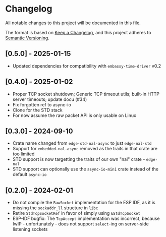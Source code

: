# Changelog

All notable changes to this project will be documented in this file.

The format is based on [Keep a Changelog](https://keepachangelog.com/en/1.0.0/),
and this project adheres to [Semantic Versioning](https://semver.org/spec/v2.0.0.html).

## [0.5.0] - 2025-01-15
* Updated dependencies for compatibility with `embassy-time-driver` v0.2

## [0.4.0] - 2025-01-02
* Proper TCP socket shutdown; Generic TCP timeout utils; built-in HTTP server timeouts; update docu (#34)
* Fix forgotten ref to async-io
* Clone for the STD stack
* For now assume the raw packet API is only usable on Linux

## [0.3.0] - 2024-09-10
* Crate name changed from `edge-std-nal-async` to just `edge-nal-std`
* Support for `embedded-nal-async` removed as the traits in that crate are too limited
* STD support is now targetting the traits of our own "nal" crate - `edge-nal`
* STD support can optionally use the `async-io-mini` crate instead of the default `async-io`

## [0.2.0] - 2024-02-01
* Do not compile the `RawSocket` implementation for the ESP IDF, as it is missing the `sockaddr_ll` structure in `libc`
* Retire `StdTcpSocketRef` in favor of simply using `&StdTcpSocket`
* ESP-IDF bugfix: The `TcpAccept` implementation was incorrect, because lwIP - unfortunately - does not support `select`-ing on server-side listening sockets
